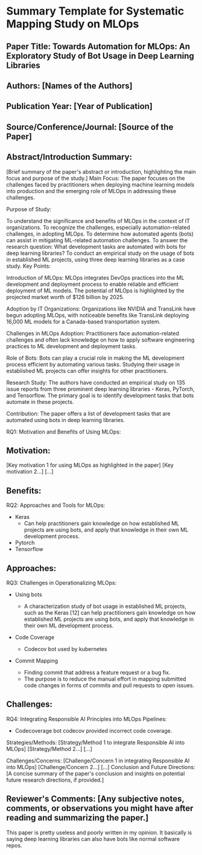 # Summary Template for Systematic Mapping Study on MLOps

## Paper Title: Towards Automation for MLOps: An Exploratory Study of Bot Usage in Deep Learning Libraries

## Authors: [Names of the Authors]

## Publication Year: [Year of Publication]

## Source/Conference/Journal: [Source of the Paper]
 
## Abstract/Introduction Summary:
[Brief summary of the paper's abstract or introduction, highlighting the main focus and purpose of the study.]
Main Focus: The paper focuses on the challenges faced by practitioners when deploying machine learning models into production and the emerging role of MLOps in addressing these challenges.

Purpose of Study:

To understand the significance and benefits of MLOps in the context of IT organizations.
To recognize the challenges, especially automation-related challenges, in adopting MLOps.
To determine how automated agents (bots) can assist in mitigating ML-related automation challenges.
To answer the research question: What development tasks are automated with bots for deep learning libraries?
To conduct an empirical study on the usage of bots in established ML projects, using three deep learning libraries as a case study.
Key Points:

Introduction of MLOps: MLOps integrates DevOps practices into the ML development and deployment process to enable reliable and efficient deployment of ML models. The potential of MLOps is highlighted by the projected market worth of $126 billion by 2025.

Adoption by IT Organizations: Organizations like NVIDIA and TransLink have begun adopting MLOps, with noticeable benefits like TransLink deploying 16,000 ML models for a Canada-based transportation system.

Challenges in MLOps Adoption: Practitioners face automation-related challenges and often lack knowledge on how to apply software engineering practices to ML development and deployment tasks.

Role of Bots: Bots can play a crucial role in making the ML development process efficient by automating various tasks. Studying their usage in established ML projects can offer insights for other practitioners.

Research Study: The authors have conducted an empirical study on 135 issue reports from three prominent deep learning libraries - Keras, PyTorch, and Tensorflow. The primary goal is to identify development tasks that bots automate in these projects.

Contribution: The paper offers a list of development tasks that are automated using bots in deep learning libraries.

RQ1: Motivation and Benefits of Using MLOps:

## Motivation:
[Key motivation 1 for using MLOps as highlighted in the paper]
[Key motivation 2...]
[...]

## Benefits:
RQ2: Approaches and Tools for MLOps:
* Keras
  * Can help practitioners gain knowledge on how established ML projects are using bots, and apply that knowledge in their own ML development process.
* Pytorch
* Tensorflow

## Approaches:
RQ3: Challenges in Operationalizing MLOps:
* Using bots
  * A characterization study of bot usage in established ML projects, such as the Keras [12] can help practitioners gain knowledge on how established ML projects are using bots, and apply that knowledge in their own ML development process.
  
* Code Coverage
  * Codecov bot used by kubernetes

* Commit Mapping
  * Finding commit that address a feature request or a bug fix.
  * The purpose is to reduce the manual effort in mapping submitted code changes in forms of commits and pull requests to open issues.

## Challenges:
RQ4: Integrating Responsible AI Principles into MLOps Pipelines:
* Codecoverage bot codecov provided incorrect code coverage.

Strategies/Methods:
[Strategy/Method 1 to integrate Responsible AI into MLOps]
[Strategy/Method 2...]
[...]

Challenges/Concerns:
[Challenge/Concern 1 in integrating Responsible AI into MLOps]
[Challenge/Concern 2...]
[...]
Conclusion and Future Directions:
[A concise summary of the paper's conclusion and insights on potential future research directions, if provided.]

## Reviewer's Comments: [Any subjective notes, comments, or observations you might have after reading and summarizing the paper.]

This paper is pretty useless and poorly written in my opinion. It basically is saying deep learning libraries can also have bots like normal software repos.
